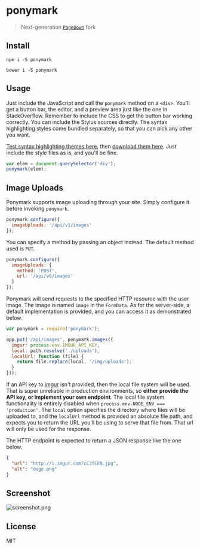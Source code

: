 # ponymark

> Next-generation [`PageDown`][1] fork

## Install

```shell
npm i -S ponymark
```

```shell
bower i -S ponymark
```

## Usage

Just include the JavaScript and call the `ponymark` method on a `<div>`. You'll get a button bar, the editor, and a preview area just like the one in StackOverflow. Remember to include the CSS to get the button bar working correctly. You can include the Stylus sources directly. The syntax highlighting styles come bundled separately, so that you can pick any other you want.

[Test syntax highlighting themes here][2], then [download them here][3]. Just include the style files as is, and you'll be fine.

```js
var elem = document.querySelector('div');
ponymark(elem);
```

## Image Uploads

Ponymark supports image uploading through your site. Simply configure it before invoking `ponymark`.

```js
ponymark.configure({
  imageUploads: '/api/v1/images'
});
```

You can specify a method by passing an object instead. The default method used is `PUT`.

```js
ponymark.configure({
  imageUploads: {
    method: 'POST',
    url: '/api/v0/images'
  }
});
```

Ponymark will send requests to the specified HTTP resource with the user image. The image is named `image` in the `FormData`. As for the server-side, a default implementation is provided, and you can access it as demonstrated below.

```js
var ponymark = require('ponymark');

app.put('/api/images', ponymark.images({
  imgur: process.env.IMGUR_API_KEY,
  local: path.resolve('./uploads'),
  localUrl: function (file) {
    return file.replace(local, '/img/uploads');
  }
}));
```

If an API key to [imgur][5] isn't provided, then the local file system will be used. That is super unreliable in production environments, so **either provide the API key, or implement your own endpoint**. The local file system functionality is entirely disabled when `process.env.NODE_ENV === 'production'`. The `local` option specifies the directory where files will be uploaded to, and the `localUrl` method is provided an absolute file path, and expects you to return the URL you'll be using to serve that file from. That url will only be used for the response.

The HTTP endpoint is expected to return a JSON response like the one below.

```json
{
  "url": "http://i.imgur.com/cC3fCEN.jpg",
  "alt": "doge.png"
}
```

## Screenshot

![screenshot.png][4]

## License

MIT

[1]: https://code.google.com/p/pagedown/ "PageDown: A JavaScript Markdown converter and editor"
[2]: http://highlightjs.org/static/test.html
[3]: https://github.com/isagalaev/highlight.js/tree/master/src/styles
[4]: http://i.imgur.com/BTmLVPR.png
[5]: http://imgur.com
